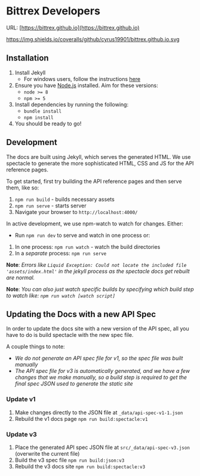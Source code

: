 # Bittrex Developers
URL: [https://bittrex.github.io](https://bittrex.github.io)

https://img.shields.io/coveralls/github/cyrus19901/bittrex.github.io.svg

## Installation
1. Install Jekyll
    - For windows users, follow the instructions [here](https://jekyllrb.com/docs/installation/windows/#installing-jekyll)
1. Ensure you have [Node.js](https://nodejs.org/en/download/) installed. Aim for these versions:
    - `node >= 8`
    - `npm >= 5`
1. Install dependencies by running the following:
    - `bundle install`
    - `npm install`
1. You should be ready to go!

## Development
The docs are built using Jekyll, which serves the generated HTML. We use spectacle to generate the more sophisticated HTML, CSS and JS for the API reference pages.

To get started, first try building the API reference pages and then serve them, like so:
1. `npm run build` - builds necessary assets
1. `npm run serve` - starts server
1. Navigate your browser to `http://localhost:4000/`

In active development, we use npm-watch to watch for changes. Either:
- Run `npm run dev` to serve and watch in one process
or:
1. In one process: `npm run watch` - watch the build directories
1. In a _separate_ process: `npm run serve`

**Note**: _Errors like `Liquid Exception: Could not locate the included file 'assets/index.html'` in the jekyll process as the spectacle docs get rebuilt are normal._

**Note**: _You can also just watch specific builds by specifying which build step to watch like: `npm run watch [watch script]`_

## Updating the Docs with a new API Spec
In order to update the docs site with a new version of the API spec, all you have to do is build spectacle with the new spec file.

A couple things to note:
- _We do not generate an API spec file for v1, so the spec file was built manually_
- _The API spec file for v3 is automatically generated, and we have a few changes that we make manually, so a build step is required to get the final spec JSON used to generate the static site_

### Update v1
1. Make changes directly to the JSON file at `_data/api-spec-v1-1.json`
1. Rebuild the v1 docs page `npm run build:spectacle:v1`

### Update v3
1. Place the generated API spec JSON file at `src/_data/api-spec-v3.json` (overwrite the current file)
1. Build the v3 spec file `npm run build:json:v3`
1. Rebuild the v3 docs site `npm run build:spectacle:v3`
